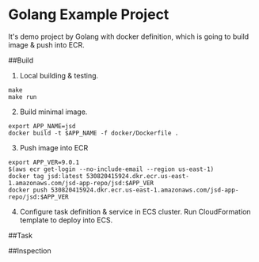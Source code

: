 # Golang Example Project

It's demo project by Golang with docker definition, which is going to build image & push into ECR.

##Build

1. Local building & testing.
```
make
make run
```

2. Build minimal image.

```
export APP_NAME=jsd
docker build -t $APP_NAME -f docker/Dockerfile .

```

3. Push image into ECR

```
export APP_VER=9.0.1
$(aws ecr get-login --no-include-email --region us-east-1)
docker tag jsd:latest 530820415924.dkr.ecr.us-east-1.amazonaws.com/jsd-app-repo/jsd:$APP_VER
docker push 530820415924.dkr.ecr.us-east-1.amazonaws.com/jsd-app-repo/jsd:$APP_VER

```

4. Configure task definition & service in ECS cluster. Run CloudFormation template to deploy into ECS. 

##Task

##Inspection
